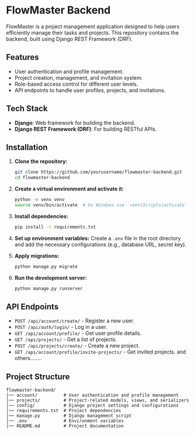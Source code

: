 # FlowMaster Backend

FlowMaster is a project management application designed to help users efficiently manage their tasks and projects. This repository contains the backend, built using Django REST Framework (DRF).

## Features
- User authentication and profile management.
- Project creation, management, and invitation system.
- Role-based access control for different user levels.
- API endpoints to handle user profiles, projects, and invitations.

## Tech Stack
- **Django**: Web framework for building the backend.
- **Django REST Framework (DRF)**: For building RESTful APIs.

## Installation

1. **Clone the repository:**
   ```sh
   git clone https://github.com/yourusername/flowmaster-backend.git
   cd flowmaster-backend
   ```

2. **Create a virtual environment and activate it:**
   ```sh
   python -m venv venv
   source venv/bin/activate  # On Windows use `venv\Scripts\activate`
   ```

3. **Install dependencies:**
   ```sh
   pip install -r requirements.txt
   ```

4. **Set up environment variables:**
   Create a `.env` file in the root directory and add the necessary configurations (e.g., database URL, secret key).

5. **Apply migrations:**
   ```sh
   python manage.py migrate
   ```

6. **Run the development server:**
   ```sh
   python manage.py runserver
   ```

## API Endpoints
- `POST /api/account/create/` - Register a new user.
- `POST /api/auth/login/` - Log in a user.
- `GET /api/account/profile/` - Get user profile details.
- `GET /api/projects/` - Get a list of projects.
- `POST /api/projects/create/` - Create a new project.
- `GET /api/account/profile/invite-projects/` - Get invited projects.
and others........

## Project Structure
```
flowmaster-backend/
│── account/          # User authentication and profile management
│── projects/         # Project-related models, views, and serializers
│── config/           # Django project settings and configurations
│── requirements.txt  # Project dependencies
│── manage.py         # Django management script
│── .env              # Environment variables
│── README.md         # Project documentation
```


